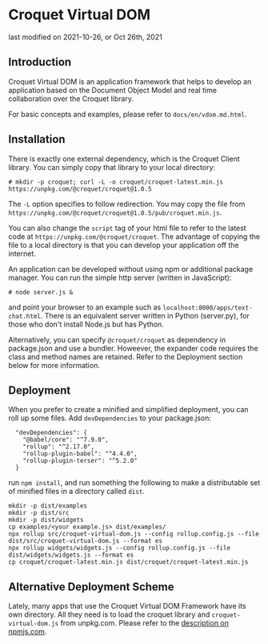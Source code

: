 # Croquet Virtual DOM

last modified on 2021-10-26, or Oct 26th, 2021

## Introduction
Croquet Virtual DOM is an application framework that helps to develop an application based on the Document Object Model and real time collaboration over the Croquet library.

For basic concepts and examples, please refer to `docs/en/vdom.md.html`.

## Installation

There is exactly one external dependency, which is the Croquet Client library. You can simply copy that library to your local directory:

~~~~~~~~
# mkdir -p croquet; curl -L -o croquet/croquet-latest.min.js https://unpkg.com/@croquet/croquet@1.0.5
~~~~~~~~

The `-L` option specifies to follow redirection. You may copy the file from `https://unpkg.com/@croquet/croquet@1.0.5/pub/croquet.min.js`.

You can also change the `script` tag of your html file to refer to the latest code at `https://unpkg.com/@croquet/croquet`. The advantage of copying the file to a local directory is that you can develop your application off the internet.

An application can be developed without using npm or additional package manager. You can run the simple http server (written in JavaScript):

~~~~~~~~
# node server.js &
~~~~~~~~

and point your browser to an example such as `localhost:8000/apps/text-chat.html`. There is an equivalent server written in Python (server.py), for those who don't install Node.js but has Python.

Alternatively, you can specify `@croquet/croquet` as dependency in package.json and use a bundler. Howeever, the expander code requires the class and method names are retained. Refer to the Deployment section below for more information.

## Deployment

When you prefer to create a minified and simplified deployment, you can roll up some files. Add `devDependencies` to your package.json:

~~~~~~~~
  "devDependencies": {
    "@babel/core": "^7.9.0",
    "rollup": "^2.17.0",
    "rollup-plugin-babel": "^4.4.0",
    "rollup-plugin-terser": "^5.2.0"
  }
~~~~~~~~

run `npm install`, and run something the following to make a distributable set of minified files in a directory called `dist`.

~~~~~~~~
mkdir -p dist/examples
mkdir -p dist/src
mkdir -p dist/widgets
cp examples/<your example.js> dist/examples/
npx rollup src/croquet-virtual-dom.js --config rollup.config.js --file dist/src/croquet-virtual-dom.js --format es
npx rollup widgets/widgets.js --config rollup.config.js --file dist/widgets/widgets.js --format es
cp croquet/croquet-latest.min.js dist/croquet/croquet-latest.min.js
~~~~~~~~

## Alternative Deployment Scheme

Lately, many apps that use the Croquet Virtual DOM Framework have its own directory. All they need is to load the croquet library and `croquet-virtual-dom.js` from unpkg.com. Please refer to the [description on npmjs.com](https://www.npmjs.com/package/@croquet/virtual-dom).

